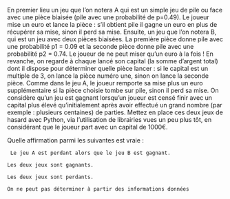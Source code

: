 
En premier lieu un jeu que l’on notera A qui est un simple jeu de pile ou face avec une pièce biaisée (pile avec une probabilité de p=0.49). Le joueur mise un euro et lance la pièce : s’il obtient pile il gagne un euro en plus de récupérer sa mise, sinon il perd sa mise.
Ensuite, un jeu que l’on notera B, qui est un jeu avec deux pièces biaisées. La première pièce donne pile avec une probabilité p1 = 0.09 et la seconde pièce donne pile avec une probabilité p2 = 0.74. Le joueur de ne peut miser qu’un euro à la fois ! En revanche, on regarde à chaque lancé son capital (la somme d’argent total) dont il dispose pour déterminer quelle pièce lancer : si le capital est un multiple de 3, on lance la pièce numéro une, sinon on lance la seconde pièce. Comme dans le jeu A, le joueur remporte sa mise plus un euro supplémentaire si la pièce choisie tombe sur pile, sinon il perd sa mise.
On considère qu’un jeu est gagnant lorsqu’un joueur est censé finir avec un capital plus élevé qu’initialement après avoir effectué un grand nombre (par exemple : plusieurs centaines) de parties. Mettez en place ces deux jeux de hasard avec Python, via l’utilisation de librairies vues un peu plus tôt, en considérant que le joueur part avec un capital de 1000€. 

Quelle affirmation parmi les suivantes est vraie :

     Le jeu A est perdant alors que le jeu B est gagnant.

    Les deux jeux sont gagnants. 

    Les deux jeux sont perdants.

    On ne peut pas déterminer à partir des informations données